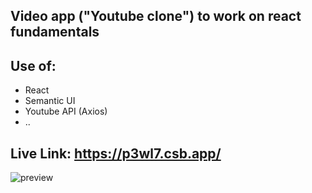 ## Video app ("Youtube clone") to work on react fundamentals

## Use of:
- React
- Semantic UI 
- Youtube API (Axios)
-  ..

## Live Link: https://p3wl7.csb.app/ 


![preview](https://i.ibb.co/ZXzPxmH/preview-yt-app.png)
